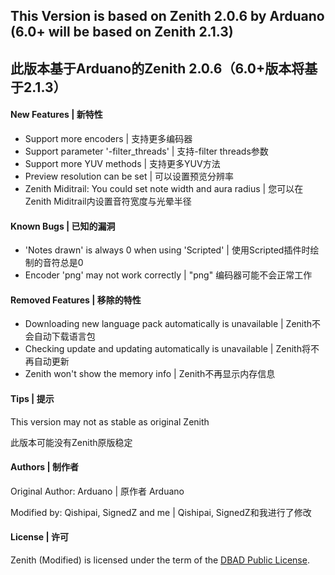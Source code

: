 ## This Version is based on Zenith 2.0.6 by Arduano (6.0+ will be based on Zenith 2.1.3)  

## 此版本基于Arduano的Zenith 2.0.6（6.0+版本将基于2.1.3）  

#### New Features | 新特性

- Support more encoders | 支持更多编码器
- Support parameter '-filter_threads' | 支持-filter threads参数
- Support more YUV methods | 支持更多YUV方法  
- Preview resolution can be set | 可以设置预览分辨率
- Zenith Miditrail: You could set note width and aura radius | 您可以在Zenith Miditrail内设置音符宽度与光晕半径  

#### Known Bugs | 已知的漏洞

- 'Notes drawn' is always 0 when using 'Scripted' | 使用Scripted插件时绘制的音符总是0
- Encoder 'png' may not work correctly | "png" 编码器可能不会正常工作

#### Removed Features | 移除的特性

- Downloading new language pack automatically is unavailable | Zenith不会自动下载语言包
- Checking update and updating automatically is unavailable | Zenith将不再自动更新
- Zenith won't show the memory info | Zenith不再显示内存信息

#### Tips | 提示

This version may not as stable as original Zenith

此版本可能没有Zenith原版稳定

#### Authors | 制作者

Original Author: Arduano | 原作者 Arduano

Modified by: Qishipai, SignedZ and me | Qishipai, SignedZ和我进行了修改

#### License | 许可

Zenith (Modified) is licensed under the term of the <a href="https://github.com/arduano/Zenith-MIDI/blob/master/LICENSE">DBAD Public License</a>.

